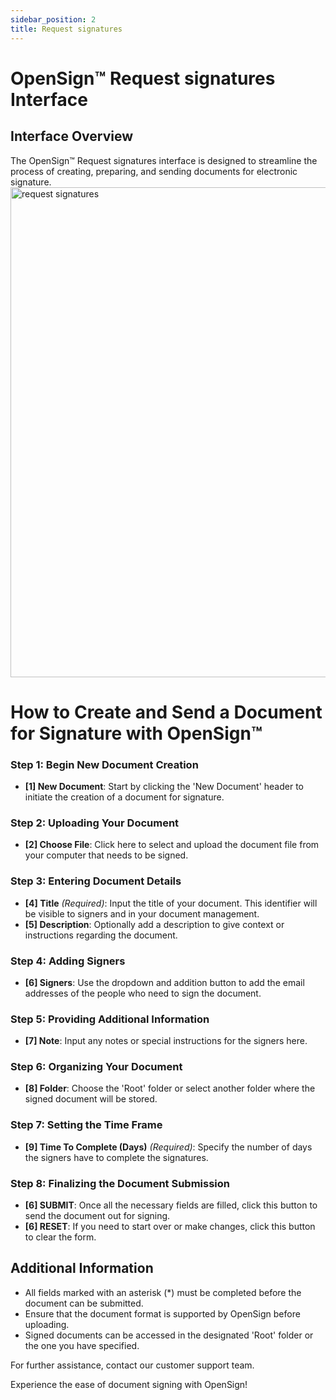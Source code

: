 ```yaml
---
sidebar_position: 2
title: Request signatures
---
```


# OpenSign™ Request signatures Interface

## Interface Overview

The OpenSign™ Request signatures interface is designed to streamline the process of creating, preparing, and sending documents for electronic signature.
<img width="784" alt="request signatures" src="https://github.com/OpenSignLabs/OpenSign/assets/5486116/801ad38a-7a50-46bd-b548-79bd6faf09ba" />


# How to Create and Send a Document for Signature with OpenSign™

### Step 1: Begin New Document Creation

- **[1] New Document**: Start by clicking the 'New Document' header to initiate the creation of a document for signature.

### Step 2: Uploading Your Document

- **[2] Choose File**: Click here to select and upload the document file from your computer that needs to be signed.

### Step 3: Entering Document Details

- **[4] Title** *(Required)*: Input the title of your document. This identifier will be visible to signers and in your document management.
- **[5] Description**: Optionally add a description to give context or instructions regarding the document.

### Step 4: Adding Signers

- **[6] Signers**: Use the dropdown and addition button to add the email addresses of the people who need to sign the document.

### Step 5: Providing Additional Information

- **[7] Note**: Input any notes or special instructions for the signers here.

### Step 6: Organizing Your Document

- **[8] Folder**: Choose the 'Root' folder or select another folder where the signed document will be stored.

### Step 7: Setting the Time Frame

- **[9] Time To Complete (Days)** *(Required)*: Specify the number of days the signers have to complete the signatures.

### Step 8: Finalizing the Document Submission

- **[6] SUBMIT**: Once all the necessary fields are filled, click this button to send the document out for signing.
- **[6] RESET**: If you need to start over or make changes, click this button to clear the form.

## Additional Information

- All fields marked with an asterisk (*) must be completed before the document can be submitted.
- Ensure that the document format is supported by OpenSign before uploading.
- Signed documents can be accessed in the designated 'Root' folder or the one you have specified.

For further assistance, contact our customer support team.

Experience the ease of document signing with OpenSign!
